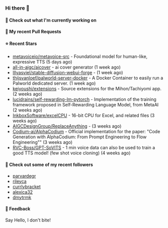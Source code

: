 ### Hi there 👋

#### 👷 Check out what I'm currently working on

#### 🔨 My recent Pull Requests


#### ⭐ Recent Stars

- [metavoiceio/metavoice-src](https://github.com/metavoiceio/metavoice-src) - Foundational model for human-like, expressive TTS (5 days ago)
- [all-in-aigc/aicover](https://github.com/all-in-aigc/aicover) - ai cover generator (1 week ago)
- [lllyasviel/stable-diffusion-webui-forge](https://github.com/lllyasviel/stable-diffusion-webui-forge) -  (1 week ago)
- [thijsvanloef/palworld-server-docker](https://github.com/thijsvanloef/palworld-server-docker) - A Docker Container to easily run a Palworld dedicated server. (1 week ago)
- [keiyoushi/extensions](https://github.com/keiyoushi/extensions) - Source extensions for the Mihon/Tachiyomi app. (2 weeks ago)
- [lucidrains/self-rewarding-lm-pytorch](https://github.com/lucidrains/self-rewarding-lm-pytorch) - Implementation of the training framework proposed in Self-Rewarding Language Model, from MetaAI (2 weeks ago)
- [InkboxSoftware/excelCPU](https://github.com/InkboxSoftware/excelCPU) - 16-bit CPU for Excel, and related files (3 weeks ago)
- [AIGCDesignGroup/ReplaceAnything](https://github.com/AIGCDesignGroup/ReplaceAnything) -  (3 weeks ago)
- [Codium-ai/AlphaCodium](https://github.com/Codium-ai/AlphaCodium) - Official implementation for the paper: &#34;Code Generation with AlphaCodium: From Prompt Engineering to Flow Engineering&#34;&#34; (3 weeks ago)
- [RVC-Boss/GPT-SoVITS](https://github.com/RVC-Boss/GPT-SoVITS) - 1 min voice data can also be used to train a good TTS model! (few shot voice cloning) (4 weeks ago)

#### 👯 Check out some of my recent followers

- [parvardegr](https://github.com/parvardegr)
- [rileyca](https://github.com/rileyca)
- [currlybracket](https://github.com/currlybracket)
- [alexica32](https://github.com/alexica32)
- [dmytrmk](https://github.com/dmytrmk)

#### 💬 Feedback

Say Hello, I don't bite!